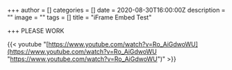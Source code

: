+++
author = []
categories = []
date = 2020-08-30T16:00:00Z
description = ""
image = ""
tags = []
title = "iFrame Embed Test"

+++
PLEASE WORK

<span class="tablewrapper" markdown="1">

{{< youtube "[https://www.youtube.com/watch?v=Ro_AiGdwoWU](https://www.youtube.com/watch?v=Ro_AiGdwoWU "https://www.youtube.com/watch?v=Ro_AiGdwoWU")" >}}

</span>